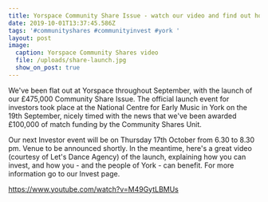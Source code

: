 ```yaml
---
title: Yorspace Community Share Issue - watch our video and find out how it works
date: 2019-10-01T13:37:45.586Z
tags: '#communityshares #communityinvest #york '
layout: post
image:
  caption: Yorspace Community Shares video
  file: /uploads/share-launch.jpg
  show_on_post: true
---
```

We've been flat out at Yorspace throughout September, with the launch of our £475,000 Community Share Issue. The official launch event for investors took place at the National Centre for Early Music in York on the 19th September, nicely timed with the news that we've been awarded £100,000 of match funding by the Community Shares Unit. 

Our next Investor event will be on Thursday 17th October from 6.30 to 8.30 pm. Venue to be announced shortly. In the meantime, here's a great video (courtesy of Let's Dance Agency) of the launch, explaining how you can invest, and how you - and the people of York - can benefit. For more information go to our Invest page.

<https://www.youtube.com/watch?v=M49GytLBMUs>
